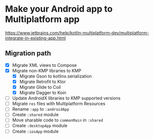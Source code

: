 # Make your Android app to Multiplatform app
https://www.jetbrains.com/help/kotlin-multiplatform-dev/multiplatform-integrate-in-existing-app.html

## Migration path
- [x] Migrate XML views to Compose
- [x] Migrate non-KMP libraries to KMP
    - [x] Migrate Gson to kotlinx.serialization
    - [x] Migrate Retrofit to Ktor
    - [x] Migrate Glide to Coil
    - [x] Migrate Dagger to Koin
- [ ] Update AndroidX libraries to KMP supported versions
- [ ] Migrate `res` files with Multiplatform Resources
- [ ] Rename `:app` to `:androidApp`
- [ ] Create `:shared` module
- [ ] Move sharable code to `commonMain` in `:shared`
- [ ] Create `:desktopApp` module
- [ ] Create `:iosApp` module
